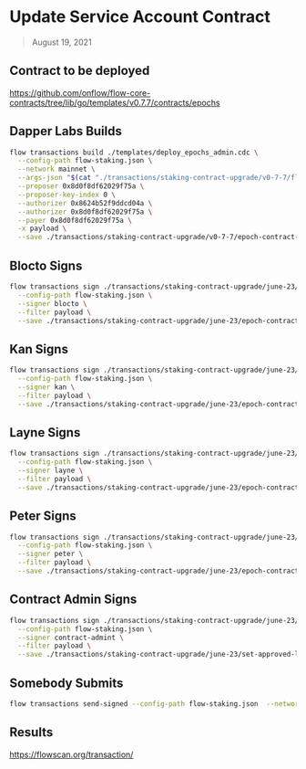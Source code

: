 # Update Service Account Contract

> August 19, 2021

## Contract to be deployed

https://github.com/onflow/flow-core-contracts/tree/lib/go/templates/v0.7.7/contracts/epochs

## Dapper Labs Builds

```sh
flow transactions build ./templates/deploy_epochs_admin.cdc \
  --config-path flow-staking.json \
  --network mainnet \
  --args-json "$(cat "./transactions/staking-contract-upgrade/v0-7-7/flow-epoch-staking-arguments.json")" \
  --proposer 0x8d0f8df62029f75a \
  --proposer-key-index 0 \
  --authorizer 0x8624b52f9ddcd04a \
  --authorizer 0x8d0f8df62029f75a \
  --payer 0x8d0f8df62029f75a \
  -x payload \
  --save ./transactions/staking-contract-upgrade/v0-7-7/epoch-contract-deployment-v0-7-7-unsigned.rlp
```

## Blocto Signs

```sh
flow transactions sign ./transactions/staking-contract-upgrade/june-23/epoch-contract-deployment-v0-7-7-unsigned.rlp \
  --config-path flow-staking.json \
  --signer blocto \
  --filter payload \
  --save ./transactions/staking-contract-upgrade/june-23/epoch-contract-deployment-v0-7-7-sig-1.rlp
```

## Kan Signs

```sh
flow transactions sign ./transactions/staking-contract-upgrade/june-23/epoch-contract-deployment-v0-7-7-sig-1.rlp \
  --config-path flow-staking.json \
  --signer kan \
  --filter payload \
  --save ./transactions/staking-contract-upgrade/june-23/epoch-contract-deployment-v0-7-7-sig-2.rlp
```

## Layne Signs

```sh
flow transactions sign ./transactions/staking-contract-upgrade/june-23/epoch-contract-deployment-v0-7-7-sig-2.rlp \
  --config-path flow-staking.json \
  --signer layne \
  --filter payload \
  --save ./transactions/staking-contract-upgrade/june-23/epoch-contract-deployment-v0-7-7-sig-3.rlp
```

## Peter Signs

```sh
flow transactions sign ./transactions/staking-contract-upgrade/june-23/epoch-contract-deployment-v0-7-7-sig-3.rlp \
  --config-path flow-staking.json \
  --signer peter \
  --filter payload \
  --save ./transactions/staking-contract-upgrade/june-23/epoch-contract-deployment-v0-7-7-sig-4.rlp
```

## Contract Admin Signs

```sh
flow transactions sign ./transactions/staking-contract-upgrade/june-23/set-approved-list-v0-7-7-sig-4.rlp \
  --config-path flow-staking.json \
  --signer contract-admint \
  --filter payload \
  --save ./transactions/staking-contract-upgrade/june-23/set-approved-list-v0-7-7-sig-complete.rlp
```

## Somebody Submits

```sh
flow transactions send-signed --config-path flow-staking.json  --network mainnet ./transactions/staking-contract-upgrade/june-23/epoch-contract-deployment-v0-7-7-sig-complete.rlp
```

## Results

https://flowscan.org/transaction/
